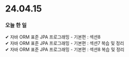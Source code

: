 # 24.04.15
### 오늘  한 일
✔ 자바 ORM 표준 JPA 프로그래밍 - 기본편 : 섹션8 <br>
✔ 자바 ORM 표준 JPA 프로그래밍 - 기본편 : 섹션7 복습 및 정리 <br>
✔ 자바 ORM 표준 JPA 프로그래밍 - 기본편 : 섹션8 복습 및 정리 <br>